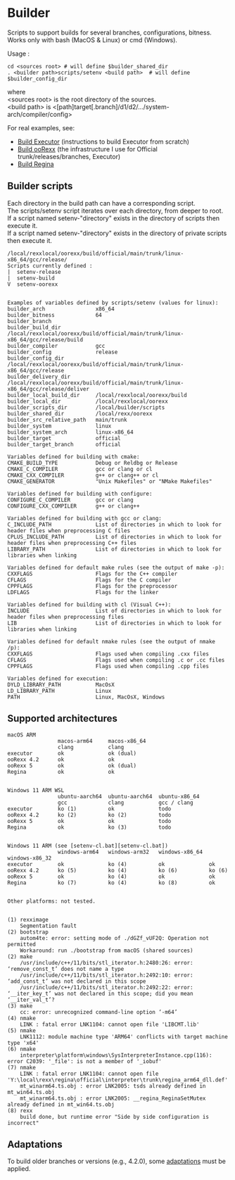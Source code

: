 Builder
=======

Scripts to support builds for several branches, configurations, bitness.  
Works only with bash (MacOS & Linux) or cmd (Windows).

Usage :

    cd <sources root> # will define $builder_shared_dir
    . <builder path>scripts/setenv <build path>  # will define $builder_config_dir

where  
\<sources root\> is the root directory of the sources.  
\<build path\> is <[path]target[.branch]/d1/d2/.../system-arch/compiler/config>  

For real examples, see:

- [Build Executor][build_executor] (instructions to build Executor from scratch)
- [Build ooRexx][build_oorexx] (the infrastructure I use for Official trunk/releases/branches, Executor)
- [Build Regina][build_regina]


Builder scripts
---------------

Each directory in the build path can have a corresponding script.  
The scripts/setenv script iterates over each directory, from deeper to root.  
If a script named setenv-"directory" exists in the directory of scripts then execute it.  
If a script named setenv-"directory" exists in the directory of private scripts then execute it.  

    /local/rexxlocal/oorexx/build/official/main/trunk/linux-x86_64/gcc/release/
    Scripts currently defined :
    |  setenv-release
    |  setenv-build
    V  setenv-oorexx


    Examples of variables defined by scripts/setenv (values for linux):
    builder_arch                x86_64
    builder_bitness             64
    builder_branch
    builder_build_dir           /local/rexxlocal/oorexx/build/official/main/trunk/linux-x86_64/gcc/release/build
    builder_compiler            gcc
    builder_config              release
    builder_config_dir          /local/rexxlocal/oorexx/build/official/main/trunk/linux-x86_64/gcc/release
    builder_delivery_dir        /local/rexxlocal/oorexx/build/official/main/trunk/linux-x86_64/gcc/release/deliver
    builder_local_build_dir     /local/rexxlocal/oorexx/build
    builder_local_dir           /local/rexxlocal/oorexx
    builder_scripts_dir         /local/builder/scripts
    builder_shared_dir          /local/rexx/oorexx
    builder_src_relative_path   main/trunk
    builder_system              linux
    builder_system_arch         linux-x86_64
    builder_target              official
    builder_target_branch       official

    Variables defined for building with cmake:
    CMAKE_BUILD_TYPE            Debug or Reldbg or Release
    CMAKE_C_COMPILER            gcc or clang or cl
    CMAKE_CXX_COMPILER          g++ or clang++ or cl
    CMAKE_GENERATOR             "Unix Makefiles" or "NMake Makefiles"

    Variables defined for building with configure:
    CONFIGURE_C_COMPILER        gcc or clang
    CONFIGURE_CXX_COMPILER      g++ or clang++

    Variables defined for building with gcc or clang:
    C_INCLUDE_PATH              List of directories in which to look for header files when preprocessing C files
    CPLUS_INCLUDE_PATH          List of directories in which to look for header files when preprocessing C++ files
    LIBRARY_PATH                List of directories in which to look for libraries when linking

    Variables defined for default make rules (see the output of make -p):
    CXXFLAGS                    Flags for the C++ compiler
    CFLAGS                      Flags for the C compiler
    CPPFLAGS                    Flags for the preprocessor
    LDFLAGS                     Flags for the linker

    Variables defined for building with cl (Visual C++):
    INCLUDE                     List of directories in which to look for header files when preprocessing files
    LIB                         List of directories in which to look for libraries when linking

    Variables defined for default nmake rules (see the output of nmake /p):
    CXXFLAGS                    Flags used when compiling .cxx files
    CFLAGS                      Flags used when compiling .c or .cc files
    CPPFLAGS                    Flags used when compiling .cpp files

    Variables defined for execution:
    DYLD_LIBRARY_PATH           MacOsX
    LD_LIBRARY_PATH             Linux
    PATH                        Linux, MacOsX, Windows


Supported architectures 
-----------------------

    macOS ARM
                    macos-arm64     macos-x86_64
                    clang           clang
    executor        ok              ok (dual)
    ooRexx 4.2      ok              ok
    ooRexx 5        ok              ok (dual)
    Regina          ok              ok


    Windows 11 ARM WSL
                    ubuntu-aarch64  ubuntu-aarch64  ubuntu-x86_64
                    gcc             clang           gcc / clang
    executor        ko (1)          ok              todo
    ooRexx 4.2      ko (2)          ko (2)          todo
    ooRexx 5        ok              ok              todo
    Regina          ok              ko (3)          todo


    Windows 11 ARM (see [setenv-cl.bat][setenv-cl.bat])
                    windows-arm64   windows-arm32   windows-x86_64  windows-x86_32
    executor        ok              ko (4)          ok              ok
    ooRexx 4.2      ko (5)          ko (4)          ko (6)          ko (6)
    ooRexx 5        ok              ko (4)          ok              ok
    Regina          ko (7)          ko (4)          ko (8)          ok


    Other platforms: not tested.


    (1) rexximage
        Segmentation fault
    (2) bootstrap
        autom4te: error: setting mode of ./dGZf_vUF2Q: Operation not permitted
        Workaround: run ./bootstrap from macOS (shared sources)
    (2) make
        /usr/include/c++/11/bits/stl_iterator.h:2480:26: error: ‘remove_const_t’ does not name a type
        /usr/include/c++/11/bits/stl_iterator.h:2492:10: error: ‘add_const_t’ was not declared in this scope
        /usr/include/c++/11/bits/stl_iterator.h:2492:22: error: ‘__iter_key_t’ was not declared in this scope; did you mean ‘__iter_val_t’?
    (3) make
        cc: error: unrecognized command-line option ‘-m64’
    (4) nmake
        LINK : fatal error LNK1104: cannot open file 'LIBCMT.lib'
    (5) nmake
        LNK1112: module machine type 'ARM64' conflicts with target machine type 'x64'
    (6) nmake
        interpreter\platform\windows\SysInterpreterInstance.cpp(116): error C2039: '_file': is not a member of '_iobuf'
    (7) nmake
        LINK : fatal error LNK1104: cannot open file 'Y:\local\rexx\regina\official\interpreter\trunk\regina_arm64_dll.def'
        mt_winarm64.ts.obj : error LNK2005: tsds already defined in mt_win64.ts.obj
        mt_winarm64.ts.obj : error LNK2005: __regina_ReginaSetMutex already defined in mt_win64.ts.obj
    (8) rexx
        build done, but runtime error "Side by side configuration is incorrect"


Adaptations
-----------

To build older branches or versions (e.g., 4.2.0), some [adaptations][adaptations]
must be applied.


[build_executor]: build-executor.txt "Build Executor"
[build_oorexx]: build-oorexx.txt "Build ooRexx"
[build_regina]: build-regina.txt "Build Regina"
[setenv-cl.bat]: https://github.com/jlfaucher/builder/blob/master/scripts/setenv-cl.bat "setenv-cl.bat" 
[adaptations]: adaptations "adaptations"
